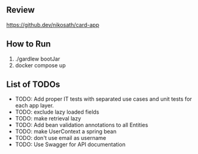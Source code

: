 ## Review

https://github.dev/nikosath/card-app

## How to Run
1. ./gardlew bootJar
2. docker compose up

## List of TODOs
- TODO: Add proper IT tests with separated use cases and unit tests for each app layer.
- TODO: exclude lazy loaded fields
- TODO: make retrieval lazy
- TODO: Add bean validation annotations to all Entities
- TODO: make UserContext a spring bean
- TODO: don't use email as username
- TODO: Use Swagger for API documentation
